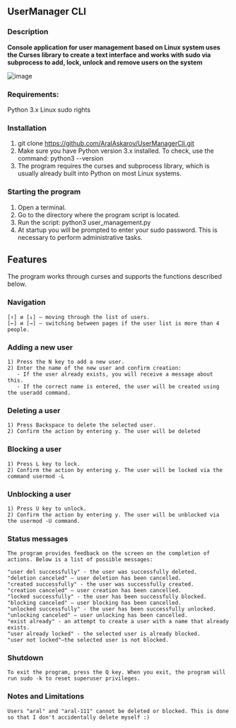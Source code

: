 ## UserManager CLI
### Description
**Console application for user management based on Linux system
uses the Curses library to create a text interface and works with sudo via subprocess to add, lock, unlock and remove users on the system**

![image](https://github.com/user-attachments/assets/23ba35ee-c197-43fa-bf6a-b4ca1a0bf356)

### Requirements:
   Python 3.x
   Linux
   sudo rights
### Installation
   1) git clone https://github.com/AralAskarov/UserManagerCli.git
   2) Make sure you have Python version 3.x installed. To check, use the command:
      python3 --version
   3) The program requires the curses and subprocess library, which is usually already built into Python on most Linux systems.
### Starting the program
   1) Open a terminal.
   2) Go to the directory where the program script is located.
   3) Run the script:
      python3 user_management.py
   4) At startup you will be prompted to enter your sudo password. This is necessary to perform administrative tasks.
## Features
The program works through curses and supports the functions described below.
   ### Navigation
    [↑] и [↓] — moving through the list of users.
    [←] и [→] — switching between pages if the user list is more than 4 people.
   ### Adding a new user
    1) Press the N key to add a new user.
    2) Enter the name of the new user and confirm creation:
       - If the user already exists, you will receive a message about this.
       - If the correct name is entered, the user will be created using the useradd command.
   ### Deleting a user
    1) Press Backspace to delete the selected user.
    2) Confirm the action by entering y. The user will be deleted
   ### Blocking a user
    1) Press L key to lock.
    2) Confirm the action by entering y. The user will be locked via the command usermod -L
   ### Unblocking a user
    1) Press U key to unlock.
    2) Confirm the action by entering y. The user will be unblocked via the usermod -U command.
   ### Status messages
    The program provides feedback on the screen on the completion of actions. Below is a list of possible messages:

    "user del successfully" - the user was successfully deleted.
    "deletion canceled" — user deletion has been cancelled.
    "created successfully" - the user was successfully created.
    "creation canceled" — user creation has been cancelled.
    "locked successfully" - the user has been successfully blocked.
    "blocking canceled" — user blocking has been cancelled.
    "unlocked successfully" - the user has been successfully unlocked.
    "unlocking canceled" — user unlocking has been cancelled.
    "exist already" - an attempt to create a user with a name that already exists.
    "user already locked" - the selected user is already blocked.
    "user not locked"—the selected user is not blocked.
  ### Shutdown
    To exit the program, press the Q key. When you exit, the program will run sudo -k to reset superuser privileges.
  ### Notes and Limitations
    Users "aral" and "aral-111" cannot be deleted or blocked. This is done so that I don't accidentally delete myself :)
